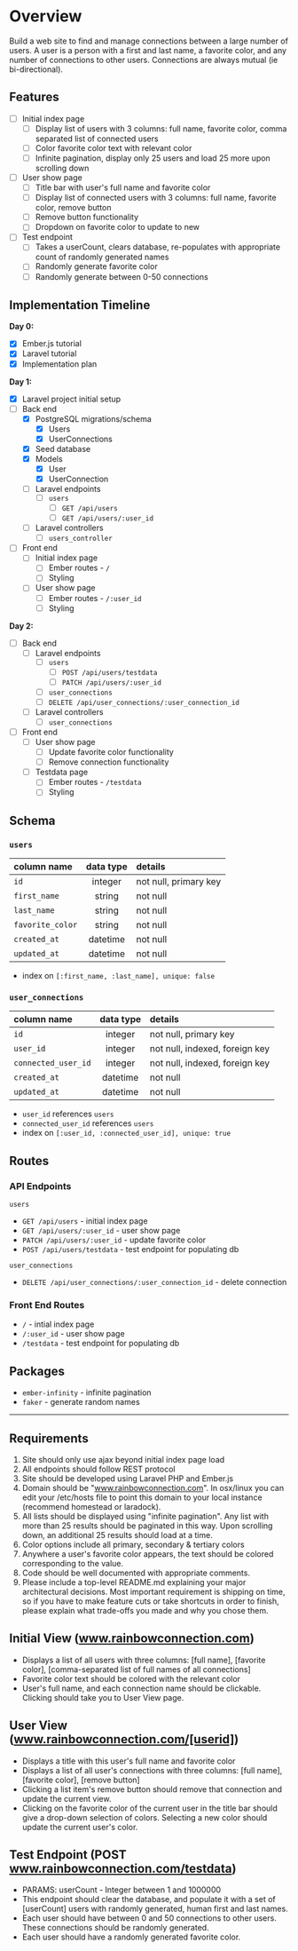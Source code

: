 # Overview
Build a web site to find and manage connections between a large number of users.
A user is a person with a first and last name, a favorite color, and any number of connections to other users.  Connections are always mutual (ie bi-directional).

## Features

- [ ] Initial index page  
  - [ ] Display list of users with 3 columns: full name, favorite color, comma separated list of connected users  
  - [ ] Color favorite color text with relevant color  
  - [ ] Infinite pagination, display only 25 users and load 25 more upon scrolling down  
- [ ] User show page  
  - [ ] Title bar with user's full name and favorite color  
  - [ ] Display list of connected users with 3 columns: full name, favorite color, remove button  
  - [ ] Remove button functionality  
  - [ ] Dropdown on favorite color to update to new  
- [ ] Test endpoint  
  - [ ] Takes a userCount, clears database, re-populates with appropriate count of randomly generated names  
  - [ ] Randomly generate favorite color  
  - [ ] Randomly generate between 0-50 connections  

## Implementation Timeline

**Day 0:**
- [X] Ember.js tutorial
- [X] Laravel tutorial
- [X] Implementation plan

**Day 1:**
- [X] Laravel project initial setup
- [ ] Back end
  - [X] PostgreSQL migrations/schema
    - [X] Users
    - [X] UserConnections
  - [X] Seed database
  - [X] Models
    - [X] User
    - [X] UserConnection
  - [ ] Laravel endpoints
    - [ ] `users`
      - [ ] `GET /api/users`
      - [ ] `GET /api/users/:user_id`
  - [ ] Laravel controllers
    - [ ] `users_controller`
- [ ] Front end
  - [ ] Initial index page
    - [ ] Ember routes - `/`
    - [ ] Styling
  - [ ] User show page
    - [ ] Ember routes - `/:user_id`
    - [ ] Styling

**Day 2:**
- [ ] Back end
  - [ ] Laravel endpoints
    - [ ] `users`
      - [ ] `POST /api/users/testdata`
      - [ ] `PATCH /api/users/:user_id`
    - [ ] `user_connections`
     - [ ] `DELETE /api/user_connections/:user_connection_id`
  - [ ] Laravel controllers
    - [ ] `user_connections`
- [ ] Front end
  - [ ] User show page
    - [ ] Update favorite color functionality
    - [ ] Remove connection functionality
  - [ ] Testdata page
    - [ ] Ember routes - `/testdata`
    - [ ] Styling

## Schema

### `users`
| column name         | data type | details                   |
|:--------------------|:---------:|:--------------------------|
| `id`                | integer   | not null, primary key     |
| `first_name`        | string    | not null                  |
| `last_name`         | string    | not null                  |
| `favorite_color`    | string    | not null                  |
| `created_at`        | datetime  | not null                  |
| `updated_at`        | datetime  | not null                  |

+ index on `[:first_name, :last_name], unique: false` 

### `user_connections`
| column name         | data type | details                        |
|:--------------------|:---------:|:-------------------------------|
| `id`                | integer   | not null, primary key          |
| `user_id`           | integer   | not null, indexed, foreign key |
| `connected_user_id` | integer   | not null, indexed, foreign key |
| `created_at`        | datetime  | not null                       |
| `updated_at`        | datetime  | not null                       |

+ `user_id` references `users`
+ `connected_user_id` references `users`
+ index on `[:user_id, :connected_user_id], unique: true`

## Routes

### API Endpoints

`users`
* `GET /api/users` - initial index page
* `GET /api/users/:user_id` - user show page
* `PATCH /api/users/:user_id` - update favorite color
* `POST /api/users/testdata` - test endpoint for populating db

`user_connections`
* `DELETE /api/user_connections/:user_connection_id` - delete connection

### Front End Routes

* `/` - intial index page
* `/:user_id` - user show page
* `/testdata` - test endpoint for populating db

## Packages
* `ember-infinity` - infinite pagination  
* `faker` - generate random names

- - - - 

## Requirements
1. Site should only use ajax beyond initial index page load
2. All endpoints should follow REST protocol
3. Site should be developed using Laravel PHP and Ember.js
4. Domain should be "www.rainbowconnection.com".  In osx/linux you can edit your /etc/hosts file to point this domain to your local instance (recommend homestead or laradock).
5. All lists should be displayed using "infinite pagination".  Any list with more than 25 results should be paginated in this way.  Upon scrolling down, an additional 25 results should load at a time.
6. Color options include all primary, secondary & tertiary colors
7. Anywhere a user's favorite color appears, the text should be colored corresponding to the value.
8. Code should be well documented with appropriate comments.
9. Please include a top-level README.md explaining your major architectural decisions.  Most important requirement is shipping on time, so if you have to make feature cuts or take shortcuts in order to finish, please explain what trade-offs you made and why you chose them.

## Initial View (www.rainbowconnection.com)
* Displays a list of all users with three columns: [full name], [favorite color], [comma-separated list of full names of all connections]
* Favorite color text should be colored with the relevant color
* User's full name, and each connection name should be clickable.  Clicking should take you to User View page.

## User View (www.rainbowconnection.com/[userid])
* Displays a title with this user's full name and favorite color
* Displays a list of all user's connections with three columns: [full name], [favorite color], [remove button]
* Clicking a list item's remove button should remove that connection and update the current view.
* Clicking on the favorite color of the current user in the title bar should give a drop-down selection of colors.  Selecting a new color should update the current user's color.

## Test Endpoint (POST www.rainbowconnection.com/testdata)
* PARAMS: userCount - Integer between 1 and 1000000
* This endpoint should clear the database, and populate it with a set of [userCount] users with randomly generated, human first and last names.
* Each user should have between 0 and 50 connections to other users.  These connections should be randomly generated.
* Each user should have a randomly generated favorite color.

